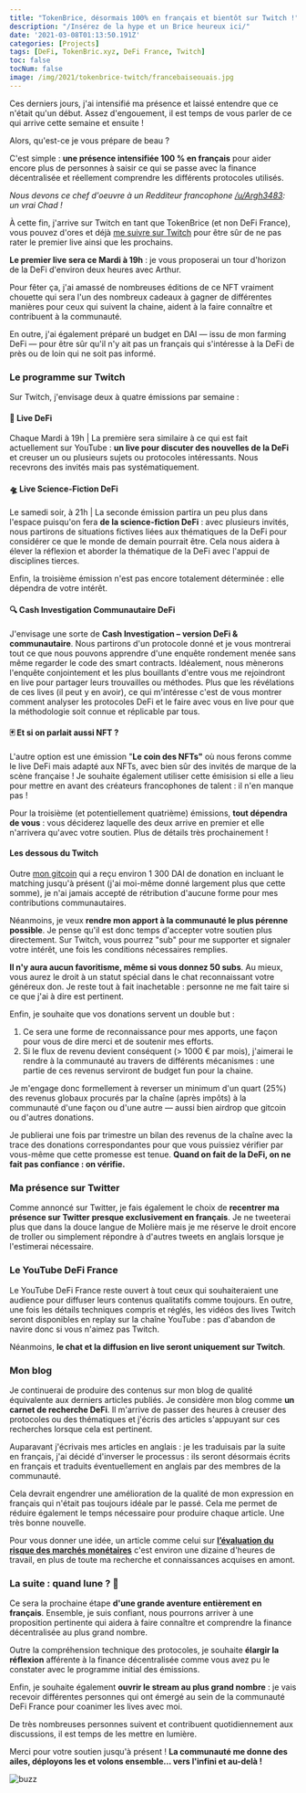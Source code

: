 ```yaml
---
title: "TokenBrice, désormais 100% en français et bientôt sur Twitch !"
description: "/Insérez de la hype et un Brice heureux ici/"
date: '2021-03-08T01:13:50.191Z'
categories: [Projects]
tags: [DeFi, TokenBric.xyz, DeFi France, Twitch]
toc: false
tocNum: false
image: /img/2021/tokenbrice-twitch/francebaiseouais.jpg
---
```


Ces derniers jours, j'ai intensifié ma présence et laissé entendre que ce n'était qu'un début. Assez d'engouement, il est temps de vous parler de ce qui arrive cette semaine et ensuite !

Alors, qu'est-ce je vous prépare de beau ?

C'est simple : **une présence intensifiée 100 % en français** pour aider encore plus de personnes à saisir ce qui se passe avec la finance décentralisée et réellement comprendre les différents protocoles utilisés.

_Nous devons ce chef d'oeuvre à un Redditeur francophone [/u/Argh3483](https://www.reddit.com/u/Argh3483): un vrai Chad !_

</div>

À cette fin, j'arrive sur Twitch en tant que TokenBrice (et non DeFi France), vous pouvez d'ores et déjà [me suivre sur Twitch](https://www.twitch.tv/tokenbrice) pour être sûr de ne pas rater le premier live ainsi que les prochains.

**Le premier live sera ce Mardi à 19h** : je vous proposerai un tour d'horizon de la DeFi d'environ deux heures avec Arthur.

Pour fêter ça, j'ai amassé de nombreuses éditions de ce NFT vraiment chouette qui sera l'un des nombreux cadeaux à gagner de différentes manières pour ceux qui suivent la chaine, aident à la faire connaître et contribuent à la communauté.

En outre, j'ai également préparé un budget en DAI — issu de mon farming DeFi — pour être sûr qu'il n'y ait pas un français qui s'intéresse à la DeFi de près ou de loin qui ne soit pas informé.


### Le programme sur Twitch

Sur Twitch, j'envisage deux à quatre émissions par semaine : 

#### 💸 Live DeFi

Chaque Mardi à 19h | La première sera similaire à ce qui est fait actuellement sur YouTube : **un live pour discuter des nouvelles de la DeFi** et creuser un ou plusieurs sujets ou protocoles intéressants. Nous recevrons des invités mais pas systématiquement.

#### 🛸 Live Science-Fiction DeFi

Le samedi soir, à 21h | La seconde émission partira un peu plus dans l'espace puisqu'on fera **de la science-fiction DeFi** : avec plusieurs invités, nous partirons de situations fictives liées aux thématiques de la DeFi pour considérer ce que le monde de demain pourrait être. Cela nous aidera à élever la réflexion et aborder la thématique de la DeFi avec l'appui de disciplines tierces.

Enfin, la troisième émission n'est pas encore totalement déterminée : elle dépendra de votre intérêt. 

#### 🔍 Cash Investigation Communautaire DeFi

J'envisage une sorte de **Cash Investigation – version DeFi & communautaire**. Nous partirons d'un protocole donné et je vous montrerai tout ce que nous pouvons apprendre d'une enquête rondement menée sans même regarder le code des smart contracts. Idéalement, nous mènerons l'enquête conjointement et les plus bouillants d'entre vous me rejoindront en live pour partager leurs trouvailles ou méthodes. Plus que les révélations de ces lives (il peut y en avoir), ce qui m'intéresse c'est de vous montrer comment analyser les protocoles DeFi et le  faire avec vous en live pour que la méthodologie soit connue et réplicable par tous.

#### 🃏 Et si on parlait aussi NFT ?

L'autre option est une émission "**Le coin des NFTs"** où nous ferons comme le live DeFi mais adapté aux NFTs, avec bien sûr des invités de marque de la scène française ! Je souhaite également utiliser cette émisision si elle a lieu pour mettre en avant des créateurs francophones de talent : il n'en manque pas !

Pour la troisième (et potentiellement quatrième) émissions, **tout dépendra de vous** : vous déciderez laquelle des deux arrive en premier et elle n'arrivera qu'avec votre soutien. Plus de détails très prochainement !


#### Les dessous du Twitch

Outre [mon gitcoin](https://gitcoin.co/grants/811/tokenbrice-evangelizing-defi-in-fr-en) qui a reçu environ 1 300 DAI de donation en incluant le matching jusqu'à présent (j'ai moi-même donné largement plus que cette somme), je n'ai jamais accepté de rétribution d'aucune forme pour mes contributions communautaires.

Néanmoins, je veux **rendre mon apport à la communauté le plus pérenne possible**. Je pense qu'il est donc temps d'accepter votre soutien plus directement. Sur Twitch, vous pourrez "sub"  pour me supporter et signaler votre intérêt, une fois les conditions nécessaires remplies.

**Il n'y aura aucun favoritisme, même si vous donnez 50 subs**. Au mieux, vous aurez le droit à un statut spécial dans le chat reconnaissant votre généreux don. Je reste tout à fait inachetable : personne ne me fait taire si ce que j'ai à dire est pertinent.

Enfin, je souhaite que vos donations servent un double but :

1. Ce sera une forme de reconnaissance pour mes apports, une façon pour vous de dire merci et de soutenir mes efforts.
2. Si le flux de revenu devient conséquent (> 1000 € par mois), j'aimerai le rendre à la communauté au travers de différents mécanismes : une partie de ces revenus serviront de budget fun pour la chaine.

Je m'engage donc formellement à reverser un minimum d'un quart (25%) des revenus globaux procurés par la chaîne (après impôts) à la communauté d'une façon ou d'une autre — aussi bien airdrop que gitcoin ou d'autres donations.

Je publierai une fois par trimestre un bilan des revenus de la chaîne avec la trace des donations correspondantes pour que vous puissiez vérifier par vous-même que cette promesse est tenue. **Quand on fait de la DeFi, on ne fait pas confiance : on vérifie.**


### Ma présence sur Twitter

Comme annoncé sur Twitter, je fais également le choix de **recentrer ma présence sur Twitter presque exclusivement en français**. Je ne tweeterai plus que dans la douce langue de Molière mais je me réserve le droit encore de troller ou simplement répondre à d'autres tweets en anglais lorsque je l'estimerai nécessaire.


### Le YouTube DeFi France

Le YouTube DeFi France reste ouvert à tout ceux qui souhaiteraient une audience pour diffuser leurs contenus qualitatifs comme toujours. En outre, une fois les détails techniques compris et réglés, les vidéos des lives Twitch seront disponibles en replay sur la chaîne YouTube : pas d'abandon de navire donc si vous n'aimez pas Twitch.

Néanmoins, **le chat et la diffusion en live seront uniquement sur Twitch**.


### Mon blog

Je continuerai de produire des contenus sur mon blog de qualité équivalente aux derniers articles publiés. Je considère mon blog comme **un carnet de recherche DeFi**. Il m'arrive de passer des heures à creuser des protocoles ou des thématiques et j'écris des articles s'appuyant sur ces recherches lorsque cela est pertinent.

Auparavant j'écrivais mes articles en anglais : je les traduisais par la suite en français, j'ai décidé d'inverser le processus : ils seront désormais écrits en français et traduits éventuellement en anglais par des membres de la communauté.

Cela devrait engendrer une amélioration de la qualité de mon expression en français qui n'était pas toujours idéale par le passé. Cela me permet de réduire également le temps nécessaire pour produire chaque article. Une très bonne nouvelle. 

Pour vous donner une idée, un article comme celui sur **[l’évaluation du risque des marchés monétaires](https://tokenbrice.xyz/content/posts/2021/money-market-risks.fr.md)** c'est environ une dizaine d'heures de travail, en plus de toute ma recherche et connaissances acquises en amont.


### La suite : quand lune ? 🌝

Ce sera la prochaine étape **d'une grande aventure entièrement en français**. Ensemble, je suis confiant, nous pourrons arriver à une proposition pertinente qui aidera à faire connaître et comprendre la finance décentralisée au plus grand nombre.

Outre la compréhension technique des protocoles, je souhaite **élargir la réflexion** afférente à la finance décentralisée comme vous avez pu le constater avec le programme initial des émissions.

Enfin, je souhaite également **ouvrir le stream au plus grand nombre** : je vais recevoir différentes personnes qui ont émergé au sein de la communauté DeFi France pour coanimer les lives avec moi. 

De très nombreuses personnes suivent et contribuent quotidiennement aux discussions, il est temps de les mettre en lumière.

Merci pour votre soutien jusqu'à présent ! **La communauté me donne des ailes, déployons les et volons ensemble... vers l'infini et au-delà !**

![buzz](/img/2021/tokenbrice-twitch/buzz.jpg)